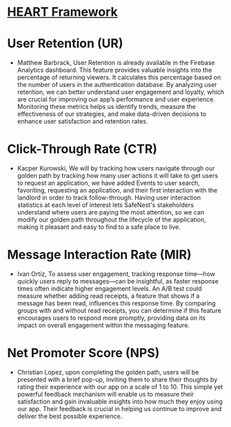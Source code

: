 # [HEART Framework](https://docs.google.com/presentation/d/1ja8YenRLxhmb2Lo2L2O60biRtyYKyQET_7ciz2ZIjdI/edit?usp=sharing)

# User Retention (UR)
- Matthew Barbrack, User Retention is already available in the Firebase Analytics dashboard. This feature provides valuable insights into the percentage of returning viewers. It calculates this percentage based on the number of users in the authentication database. By analyzing user retention, we can better understand user engagement and loyalty, which are crucial for improving our app’s performance and user experience. Monitoring these metrics helps us identify trends, measure the effectiveness of our strategies, and make data-driven decisions to enhance user satisfaction and retention rates.

# Click-Through Rate (CTR)
- Kacper Kurowski, We will by tracking how users navigate through our golden path by tracking how many user actions it will take to get users to request an application, we have added Events to user search, favoriting, requesting an application, and their first interaction with the landlord in order to track follow-through. Having user interaction statistics at each level of interest lets SafeNest's stakeholders understand where users are paying the most attention, so we can modify our golden path throughout the lifecycle of the application, making it pleasant and easy to find to a safe place to live.  


# Message Interaction Rate (MIR)
- Ivan Ortiz, To assess user engagement, tracking response time—how quickly users reply to messages—can be insightful, as faster response times often indicate higher engagement levels. An A/B test could measure whether adding read receipts, a feature that shows if a message has been read, influences this response time. By comparing groups with and without read receipts, you can determine if this feature encourages users to respond more promptly, providing data on its impact on overall engagement within the messaging feature.

# Net Promoter Score (NPS)
- Christian Lopez, upon completing the golden path, users will be presented with a brief pop-up, inviting them to share their thoughts by rating their experience with our app on a scale of 1 to 10. This simple yet powerful feedback mechanism will enable us to measure their satisfaction and gain invaluable insights into how much they enjoy using our app. Their feedback is crucial in helping us continue to improve and deliver the best possible experience.
